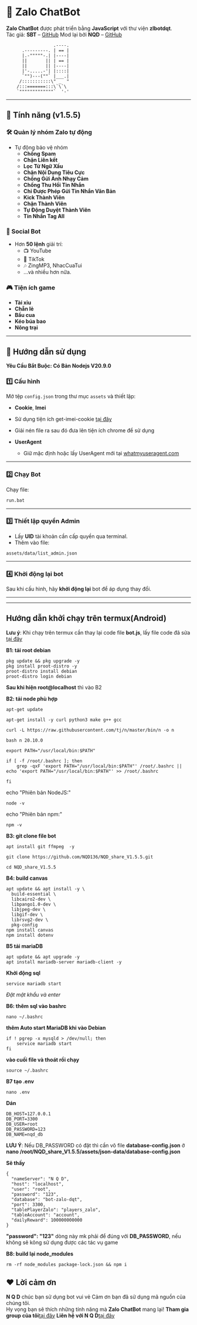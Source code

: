 # 🤖 Zalo ChatBot

**Zalo ChatBot** được phát triển bằng **JavaScript** với thư viện **zlbotdqt**.  
Tác giả: **SBT** – [GitHub](https://github.com/itisme)
Mod lại bởi **NQD** – [GitHub](https://github.com/NQD136)

```
                  .----.
      .---------. | == |
      |.-"""""-.| |----|
      ||       || | == |
      ||       || |----|
      |'-.....-'| |::::|
      `"")---(""` |___.|
     /:::::::::::\" _  "
    /:::=======:::\`\`\
    `"""""""""""""`  '-'
```

---

## 📌 Tính năng (v1.5.5)

### 🛠 Quản lý nhóm Zalo tự động
- Tự động bảo vệ nhóm
  - **Chống Spam**
  - **Chặn Liên kết**
  - **Lọc Từ Ngữ Xấu**
  - **Chặn Nội Dung Tiêu Cực**
  - **Chống Gửi Ảnh Nhạy Cảm**
  - **Chống Thu Hồi Tin Nhắn**
  - **Chỉ Được Phép Gửi Tin Nhắn Văn Bản**
  - **Kick Thành Viên**
  - **Chặn Thành Viên**
  - **Tự Động Duyệt Thành Viên**
  - **Tin Nhắn Tag All**

### 🎯 Social Bot
- Hơn **50 lệnh** giải trí:
  - 📺 YouTube
  - 🎵 TikTok
  - 🎶 ZingMP3, NhacCuaTui
  - ...và nhiều hơn nữa.

### 🎮 Tiện ích game

- **Tài xỉu**
- **Chẵn lẻ**
- **Bầu cua**
- **Kéo búa bao**
- **Nông trại**
---

## 🚀 Hướng dẫn sử dụng

**Yêu Cầu Bắt Buộc: Có Bản Nodejs V20.9.0**

### 1️⃣ Cấu hình
Mở tệp `config.json` trong thư mục `assets` và thiết lập:

- **Cookie**, **Imei**
 - Sử dụng tiện ích get-imei-cookie [tại đây](https://www.mediafire.com/file/u65t0y95nw0oujy/get-imei-cookie-js.zip/file)

 - Giải nén file ra sau đó đưa lên tiện ích chrome để sử dụng

- **UserAgent**  
  - Giữ mặc định hoặc lấy UserAgent mới tại [whatmyuseragent.com](https://whatmyuseragent.com/)

---

### 2️⃣ Chạy Bot
Chạy file:
```bash
run.bat
```

---

### 3️⃣ Thiết lập quyền Admin
- Lấy **UID** tài khoản cần cấp quyền qua terminal.
- Thêm vào file:
```
assets/data/list_admin.json
```

---

### 4️⃣ Khởi động lại bot
Sau khi cấu hình, hãy **khởi động lại** bot để áp dụng thay đổi.

---
---


## Hướng dẫn khởi chạy trên termux(Android)
**Lưu ý**: Khi chạy trên termux cần thay lại code file **bot.js**, lấy file code đã sửa [tại đây](https://www.mediafire.com/file/aadre72xnkd1r76/bot.js/file)

**B1: tải root debian**
```
pkg update && pkg upgrade -y
pkg install proot-distro -y
proot-distro install debian
proot-distro login debian
```

**Sau khi hiện root@localhost** thì vào B2

**B2: tải node phù hợp**
```
apt-get update

apt-get install -y curl python3 make g++ gcc

curl -L https://raw.githubusercontent.com/tj/n/master/bin/n -o n

bash n 20.10.0

export PATH="/usr/local/bin:$PATH"

if [ -f /root/.bashrc ]; then
    grep -qxF 'export PATH="/usr/local/bin:$PATH"' /root/.bashrc || echo 'export PATH="/usr/local/bin:$PATH"' >> /root/.bashrc

fi
```
echo "Phiên bản NodeJS:"
```
node -v
```
echo "Phiên bản npm:"
```
npm -v
```

**B3: git clone file bot**
```
apt install git ffmpeg  -y

git clone https://github.com/NQD136/NQD_share_V1.5.5.git

cd NQD_share_V1.5.5
```

**B4: build canvas**
```
apt update && apt install -y \
  build-essential \
  libcairo2-dev \
  libpango1.0-dev \
  libjpeg-dev \
  libgif-dev \
  librsvg2-dev \
  pkg-config
npm install canvas
npm install dotenv
```

**B5 tải mariaDB**
```
apt update && apt upgrade -y
apt install mariadb-server mariadb-client -y
```

**Khởi động sql**
```
service mariadb start
```
*Đặt mật khẩu và enter*

**B6: thêm sql vào bashrc**
```
nano ~/.bashrc

```
**thêm Auto start MariaDB khi vào Debian**
```
if ! pgrep -x mysqld > /dev/null; then
    service mariadb start
fi
```
**vào cuối file và thoát rồi chạy**
```
source ~/.bashrc
```

**B7 tạo .env**
```
nano .env
```
**Dán**
```
DB_HOST=127.0.0.1
DB_PORT=3300
DB_USER=root
DB_PASSWORD=123
DB_NAME=nqd_db
```

**LƯU Ý**: Nếu DB_PASSWORD có đặt thì cần vô file **database-config.json** ở **nano /root/NQD_share_V1.5.5/assets/json-data/database-config.json**

**Sẽ thấy**
```
{
  "nameServer": "N Q D",
  "host": "localhost",
  "user": "root",
  "password": "123",
  "database": "bot-zalo-dqt",
  "port": 3300,
  "tablePlayerZalo": "players_zalo",
  "tableAccount": "account",
  "dailyReward": 100000000000
}
```
**"password": "123"** dòng này mk phải để đúng với **DB_PASSWORD**, nếu không sẽ kông sử dụng được các tác vụ game

**B8: build lại node_modules**
```
rm -rf node_modules package-lock.json && npm i
```

## ❤️ Lời cảm ơn

**N Q D** chúc bạn sử dụng bot vui vẻ
Cảm ơn bạn đã sử dụng mã nguồn của chúng tôi.  
Hy vọng bạn sẽ thích những tính năng mà **Zalo ChatBot** mang lại!
**Tham gia group của tôi**[tại đây](https://zalo.me/g/ffqiqj984)
**Liên hệ với N Q D**[tại đây](https://zaloapp.com/qr/p/gocjf95sb529?src=qr)
